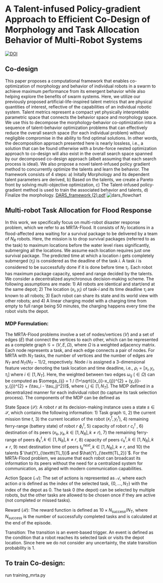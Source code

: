 # A Talent-infused Policy-gradient Approach to Efficient Co-Design of Morphology and Task Allocation Behavior of Multi-Robot Systems
[![DOI](https://sandbox.zenodo.org/badge/693318035.svg)](https://sandbox.zenodo.org/doi/10.5072/zenodo.100837)

## Co-design
 This paper proposes a computational framework that enables co-optimization of morphology and behavior of individual robots in a swarm to achieve maximum performance from its emergent behavior while also helping explore the benefits of swarm systems. Here, we utilize our previously proposed artificial-life-inspired talent metrics that are physical quantities of interest, reflective of the capabilities of an individual robotic system. Talent metrics represent a compact yet physically interpretable parametric space that connects the behavior space and morphology space. We use this to decompose the morphology-behavior co-optimization into a sequence of talent-behavior optimization problems that can effectively reduce the overall search space (for each individual problem) without negligible compromise in the ability to find optimal solutions. In other words, the decomposition approach presented here is nearly lossless, i.e., a solution that can be found otherwise with a brute-force nested optimization approach to co-design will also exist in the overall search space spanned by our decomposed co-design approach (albeit assuming that each search process is ideal). We also propose a novel talent-infused policy gradient method to concurrently optimize the talents and learn the behavior.
The framework consists of 4 steps: a) Initally Morphology and its dependent talent parameters are derived, b) Based on the talents, we create a Pareto front by solving multi-objective optimization, c) The Talent-infused policy-gradient method is used to train the associated behavior and talents, d) Finalize the morphology.
 [DARS_framework (2).pdf](https://github.com/user-attachments/files/16626957/DARS_framework.2.pdf)
![dars_flowchart](https://github.com/user-attachments/assets/33e2eb42-2367-4c92-a1c1-4fd10654bb0a)

## Multi-robot Task Allocation for Flood Response
In this work, we specifically focus on multi-robot disaster response problem, which we refer to as MRTA-Flood. It consists of $N_{T}$ locations in a flood-affected area waiting for a survival package to be delivered by a team of  $N_{R}$ robots. Here, the mission is to drop survival packages (referred to as the task) to maximum locations before the water level rises significantly, submerging all the locations. 
We assume each location requires just one survival package. The predicted time at which a location $i$ gets completely submerged ($\tau_i$) is considered as the deadline of the task $i$. A task $i$ is considered to be successfully done if it is done before time $\tau_i$. Each robot has maximum package capacity, speed and range decided by the talents. We consider a decentralized asynchronous decision-making scheme. The following assumptions are made: 1) All robots are identical and start/end at the same depot; 2) The location $(x_i,y_i)$ of task-$i$ and its time deadline $\tau_i$ are known to all robots; 3) Each robot can share its state and its world view with other robots; and 4) A linear charging model with a charging time from empty to full range being 50 minutes, the charging happens every time the robot visits the depot. 

### MDP Formulation:

The MRTA-Flood problems involve a set of nodes/vertices ($V$) and a set of edges ($E$) that connect the vertices to each other, which can be represented as a complete graph $\mathcal{G} = (V, E, \Omega)$, where $\Omega$ is a weighted adjacency matrix. Each node represents a task, and each edge connects a pair of nodes. For MRTA with $N_{T}$ tasks, the number of vertices and the number of edges are $N_{T}$ and $N_{T}(N_{T}-1)/2$, respectively. Node $i$ is assigned a 3-dimensional feature vector denoting the task location and time deadline, i.e., $\rho_i=[x_i,y_i,\tau_i]$ where $i \in [1, N_{T}]$. Here, the weighted between two edges $\omega_{ij}$ ($\in \Omega$) can be computed as $`\omega_{ij} = 1 / (1+\sqrt{(x_{i}-x_{j})^{2} + (y_{i}-y_{j})^{2} + (\tau_i - \tau_j)^2})`$, where $`i, j \in [1,N_{T}]`$.
The MDP defined in a decentralized manner for each individual robot (to capture its task selection process). The components of the MDP can be defined as 

State Space ($`\mathcal{S}`$): A robot $r$ at its decision-making instance uses a state $`s\in\mathcal{S}`$, which contains the following information: 1) Task graph $`\mathcal{G}`$, 2) the current mission time $t$, 3) the current location of the robot ($`x^{t}_{r}, y^{t}_{r}`$), 4) remaining ferry-range (battery state) of robot $`r`$ $`\phi^{t}_{r}`$, 5) capacity of robot $r$ $c^{t}_{r}$ , 6) destination of its peers ($`x_{k}, y_{k}, k \in [1, N_{R}], k \neq r`$), 7) the remaining ferry-range of peers $`\phi^{t}_{k}, k \in [1, N_{R}], k \neq r`$, 8) capacity of peers $`c^{t}_{k}, k \in [1, N_{R}], k \neq r`$, 9) next destination time of peers $`t^{next}_{k}, k \in [1, N_{R}], k \neq r`$, and 10) the talents $`\hat{Y}_{\texttt{TL,1}}$ and $\hat{Y}_{\texttt{TL,2}}`$. For the MRTA-Flood problem, we assume that each robot can broadcast its information to its peers without the need for a centralized system for communication, as aligned with modern communication capabilities. 

Action Space ($`\mathcal{A}`$): The set of actions is represented as $`\mathcal{A}`$, where each action $a$ is defined as the index of the selected task, $`\{0,\ldots,N_{T}\}`$ with the index of the depot as $0$. The task $0$ (the depot) can be selected by multiple robots, but the other tasks are allowed to be chosen once if they are active (not completed or missed tasks). 

Reward ($`\mathcal{R}`$): The reward function is defined as
$`10 \times N_{\text{success}}/N_{T}`$, where $`N_{\text{success}}`$
is the number of successfully completed tasks and is calculated at the end of the episode.  

Transition: The transition is an event-based trigger. An event is defined as the condition that a robot reaches its selected task or visits the depot location. Since here we do not consider any uncertainty, the state transition probability is 1.

## To train Co-design:
run training_mrta.py




